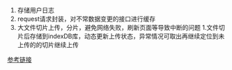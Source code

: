 1. 存储用户日志
2. request请求封装，对不常数据变更的接口进行缓存
3. 大文件切片上传，分片，避免网络失败，刷新页面等导致中断的问题
	1.文件切片后存储到indexDB库，动态更新上传状态，异常情况可取出再继续定位到未上传的的切片继续上传


[参考链接](https://juejin.cn/post/7239259798267904059?searchId=202310261216586F45149D1F2ADA6E07C7)